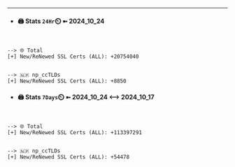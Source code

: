 

---
- #### 🖨️ **Stats** `24Hr`⏲️ ➼ 2024_10_24
```console


--> 🌐 Total
[+] New/ReNewed SSL Certs (ALL): +20754040


--> 🇳🇵 np_ccTLDs
[+] New/ReNewed SSL Certs (ALL): +8850

```

- #### 🖨️ **Stats** `7Days`⏲️ ➼ 2024_10_24 <--> 2024_10_17
```console


--> 🌐 Total
[+] New/ReNewed SSL Certs (ALL): +113397291


--> 🇳🇵 np_ccTLDs
[+] New/ReNewed SSL Certs (ALL): +54478

```

